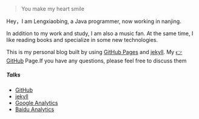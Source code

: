 > You make my heart smile

Hey，I am Lengxiaobing, a Java programmer, now working in nanjing.

In addition to my work and study, I am also a music fan. At the same time, I like reading books and specialize in some new technologies.

This is my personal blog built by using [GitHub Pages](https://pages.github.com/) and [jekyll](http://jekyll.com.cn/").
My [👉GitHub](https://github.com/Lengxiaobing/lengxiaobing.github.io.git) Page.If you have any questions, please feel free to discuss them

##### Talks

- [GitHub](https://github.com/Lengxiaobing)
- [jekyll](http://jekyll.com.cn/)
- [Google Analytics](https://analytics.google.com/analytics)
- [Baidu Analytics](https://tongji.baidu.com/main/overview/10000699612/overview/index)
